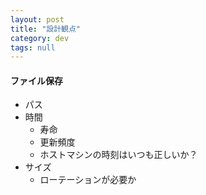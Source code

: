 ```yaml
---
layout: post
title: "設計観点"
category: dev
tags: null
---
```


#### ファイル保存

- パス
- 時間
  - 寿命
  - 更新頻度
  - ホストマシンの時刻はいつも正しいか？
- サイズ
  - ローテーションが必要か

